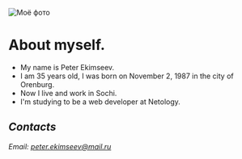 ![Моё фото](https://lh3.googleusercontent.com/AtYAl4-pWBhj6iR8158ZJmIZUPKoputHeDaBQiySl47vflUg_fAhOWjHq4eYIMaMa954brcKy4M0jprLbmsNOSsFwJCkJLP1fd9loHve36OCDkRQtKrhtUW5t4J93axNZHEdw-d5UHU=w588-h315-p-k)

# About myself.

* My name is Peter Ekimseev.
* I am 35 years old, I was born on November 2, 1987 in the city of Orenburg.
* Now I live and work in Sochi.
* I'm studying to be a web developer at Netology.
  
## _Contacts_  
_Email:_ [*peter.ekimseev@mail.ru*](https://peter.ekimseev@mail.ru)